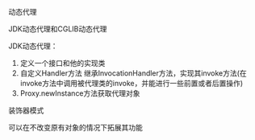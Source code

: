动态代理

JDK动态代理和CGLIB动态代理

JDK动态代理：

1. 定义一个接口和他的实现类
2. 自定义Handler方法 继承InvocationHandler方法，实现其invoke方法(在invoke方法中调用被代理类的invoke，并能进行一些前置或者后置操作)
3. Proxy.newInstance方法获取代理对象

装饰器模式

可以在不改变原有对象的情况下拓展其功能

